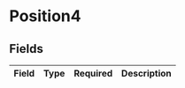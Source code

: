 # Position4


## Fields

| Field       | Type        | Required    | Description |
| ----------- | ----------- | ----------- | ----------- |